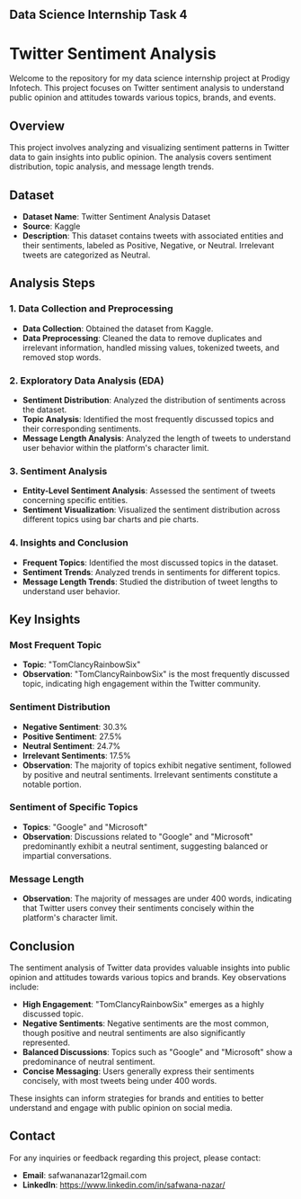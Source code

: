 ## Data Science Internship Task 4

# Twitter Sentiment Analysis

Welcome to the repository for my data science internship project at Prodigy Infotech. This project focuses on Twitter sentiment analysis to understand public opinion and attitudes towards various topics, brands, and events.

## Overview

This project involves analyzing and visualizing sentiment patterns in Twitter data to gain insights into public opinion. The analysis covers sentiment distribution, topic analysis, and message length trends.

## Dataset

- **Dataset Name**: Twitter Sentiment Analysis Dataset
- **Source**: Kaggle
- **Description**: This dataset contains tweets with associated entities and their sentiments, labeled as Positive, Negative, or Neutral. Irrelevant tweets are categorized as Neutral.

## Analysis Steps

### 1. Data Collection and Preprocessing

- **Data Collection**: Obtained the dataset from Kaggle.
- **Data Preprocessing**: Cleaned the data to remove duplicates and irrelevant information, handled missing values, tokenized tweets, and removed stop words.

### 2. Exploratory Data Analysis (EDA)

- **Sentiment Distribution**: Analyzed the distribution of sentiments across the dataset.
- **Topic Analysis**: Identified the most frequently discussed topics and their corresponding sentiments.
- **Message Length Analysis**: Analyzed the length of tweets to understand user behavior within the platform's character limit.

### 3. Sentiment Analysis

- **Entity-Level Sentiment Analysis**: Assessed the sentiment of tweets concerning specific entities.
- **Sentiment Visualization**: Visualized the sentiment distribution across different topics using bar charts and pie charts.

### 4. Insights and Conclusion

- **Frequent Topics**: Identified the most discussed topics in the dataset.
- **Sentiment Trends**: Analyzed trends in sentiments for different topics.
- **Message Length Trends**: Studied the distribution of tweet lengths to understand user behavior.

## Key Insights

### Most Frequent Topic

- **Topic**: "TomClancyRainbowSix"
- **Observation**: "TomClancyRainbowSix" is the most frequently discussed topic, indicating high engagement within the Twitter community.

### Sentiment Distribution

- **Negative Sentiment**: 30.3%
- **Positive Sentiment**: 27.5%
- **Neutral Sentiment**: 24.7%
- **Irrelevant Sentiments**: 17.5%
- **Observation**: The majority of topics exhibit negative sentiment, followed by positive and neutral sentiments. Irrelevant sentiments constitute a notable portion.

### Sentiment of Specific Topics

- **Topics**: "Google" and "Microsoft"
- **Observation**: Discussions related to "Google" and "Microsoft" predominantly exhibit a neutral sentiment, suggesting balanced or impartial conversations.

### Message Length

- **Observation**: The majority of messages are under 400 words, indicating that Twitter users convey their sentiments concisely within the platform's character limit.

## Conclusion

The sentiment analysis of Twitter data provides valuable insights into public opinion and attitudes towards various topics and brands. Key observations include:

- **High Engagement**: "TomClancyRainbowSix" emerges as a highly discussed topic.
- **Negative Sentiments**: Negative sentiments are the most common, though positive and neutral sentiments are also significantly represented.
- **Balanced Discussions**: Topics such as "Google" and "Microsoft" show a predominance of neutral sentiment.
- **Concise Messaging**: Users generally express their sentiments concisely, with most tweets being under 400 words.

These insights can inform strategies for brands and entities to better understand and engage with public opinion on social media.

## Contact

For any inquiries or feedback regarding this project, please contact:
- **Email**: safwananazar12gmail.com
- **LinkedIn**: https://www.linkedin.com/in/safwana-nazar/
